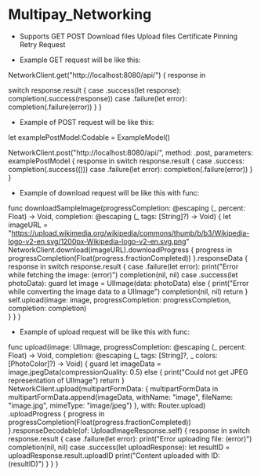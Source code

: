 # Multipay_Networking

- Supports
 GET
 POST
 Download files
 Upload files
 Certificate Pinning
 Retry Request


- Example GET request will be like this:

 NetworkClient.get("http://localhost:8080/api/") { response in
 
   switch response.result {
       case .success(let response):
         completion(.success(response))
       case .failure(let error):
         completion(.failure(error))
       }
 }

 - Example of POST request will be like this:

 let examplePostModel:Codable = ExampleModel()

 NetworkClient.post("http://localhost:8080/api/", method: .post, parameters: examplePostModel { response in
       switch response.result {
       case .success:
         completion(.success(()))
       case .failure(let error):
         completion(.failure(error))
       }
 }
 
 - Example of download request will be like this with func:
 
 func downloadSampleImage(progressCompletion: @escaping (_ percent: Float) -> Void, completion: @escaping (_ tags: [String]?) -> Void) {
    let imageURL = "https://upload.wikimedia.org/wikipedia/commons/thumb/b/b3/Wikipedia-logo-v2-en.svg/1200px-Wikipedia-logo-v2-en.svg.png"
    NetworkClient.download(imageURL).downloadProgress { progress in
      progressCompletion(Float(progress.fractionCompleted))
    }.responseData { response in
      switch response.result {
      case .failure(let error):
        print("Error while fetching the image: \(error)")
        completion(nil, nil)
      case .success(let photoData):
        guard let image = UIImage(data: photoData) else {
          print("Error while converting the image data to a UIImage")
          completion(nil, nil)
          return
        }
        self.upload(image: image, progressCompletion: progressCompletion, completion: completion)                    
      }
    }
  }
  
  - Example of upload request will be like this with func:
  
  func upload(image: UIImage,
              progressCompletion: @escaping (_ percent: Float) -> Void,
              completion: @escaping (_ tags: [String]?, _ colors: [PhotoColor]?) -> Void) {
    guard let imageData = image.jpegData(compressionQuality: 0.5) else {
      print("Could not get JPEG representation of UIImage")
      return
    }
    NetworkClient.upload(multipartFormData: { multipartFormData in
      multipartFormData.append(imageData, withName: "image", fileName: "image.jpg", mimeType: "image/jpeg")
    }, with: Router.upload)
      .uploadProgress { progress in
        progressCompletion(Float(progress.fractionCompleted))
      }.responseDecodable(of: UploadImageResponse.self) { response in
        switch response.result {
        case .failure(let error):
          print("Error uploading file: \(error)")
          completion(nil, nil)
        case .success(let uploadResponse):
          let resultID = uploadResponse.result.uploadID
          print("Content uploaded with ID: \(resultID)")
        }
    }
  }
 
 


